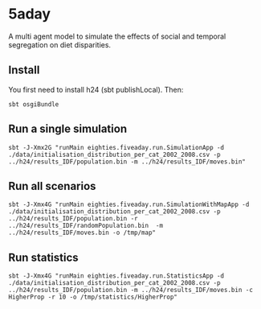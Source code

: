 # 5aday

A multi agent model to simulate the effects of social and temporal segregation on diet disparities.

## Install

You first need to install h24 (sbt publishLocal).
Then:
```shell script
sbt osgiBundle
```

## Run a single simulation

```shell script
sbt -J-Xmx2G "runMain eighties.fiveaday.run.SimulationApp -d ./data/initialisation_distribution_per_cat_2002_2008.csv -p ../h24/results_IDF/population.bin -m ../h24/results_IDF/moves.bin"
```

## Run all scenarios

```shell script
sbt -J-Xmx4G "runMain eighties.fiveaday.run.SimulationWithMapApp -d ./data/initialisation_distribution_per_cat_2002_2008.csv -p ../h24/results_IDF/population.bin -r ../h24/results_IDF/randomPopulation.bin  -m ../h24/results_IDF/moves.bin -o /tmp/map" 
```
## Run statistics

```shell script
sbt -J-Xmx4G "runMain eighties.fiveaday.run.StatisticsApp -d ./data/initialisation_distribution_per_cat_2002_2008.csv -p ../h24/results_IDF/population.bin -m ../h24/results_IDF/moves.bin -c HigherProp -r 10 -o /tmp/statistics/HigherProp" 
```
